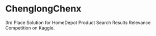 # ChenglongChenx
3rd Place Solution for HomeDepot Product Search Results Relevance Competition on Kaggle.
